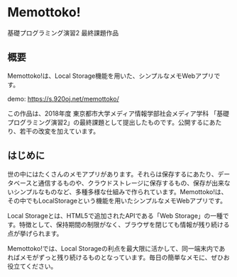 # Memottoko!

基礎プログラミング演習2 最終課題作品

## 概要

Memottoko!は、Local Storage機能を用いた、シンプルなメモWebアプリです。

demo: https://s.920oj.net/memottoko/

この作品は、2018年度 東京都市大学メディア情報学部社会メディア学科 「基礎プログラミング演習2」の最終課題として提出したものです。公開するにあたり、若干の改変を加えています。

## はじめに

世の中にはたくさんのメモアプリがあります。それらは保存するにあたり、データベースと通信するものや、クラウドストレージに保存するもの、保存が出来ないシンプルなものなど、多種多様な仕組みで作られています。Memottoko!は、その中でもLocalStorageという機能を用いたシンプルなメモWebアプリです。

Local Storageとは、HTML5で追加されたAPIである「Web Storage」の一種です。特徴として、保持期間の制限がなく、ブラウザを閉じても情報が残り続ける点が挙げられます。

Memottoko!では、Local Storageの利点を最大限に活かして、同一端末内であればメモがずっと残り続けるものとなっています。毎日の簡単なメモに、ぜひお役立てください。

